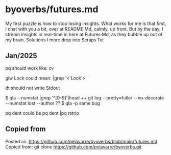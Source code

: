 # byoverbs/futures.md

My first puzzle is how to stop losing insights.
What works for me is that first, I chat with you a bit, over at README·Md, calmly, up front.
But by the day, I stream insights in real-time in here at Futures·Md, as they bubble up out of my brain.
Solutions I more drop into Scraps·Txt

## Jan/2025

pq
should work like:  cv

giw Lock
could mean:  |grep '\<'Lock'\>'

dt
should not write Stdout

$ qla --numstat |grep '^[0-9]'|head
++ git log --pretty=fuller --no-decorate --numstat
lost --author ??
$ qla -p
same bug

pq dent
could be pq dent |pq rstrip

## Copied from

Posted as:  https://github.com/pelavarre/byoverbs/blob/main/futures.md<br>
Copied from:  git clone https://github.com/pelavarre/byoverbs.git<br>
